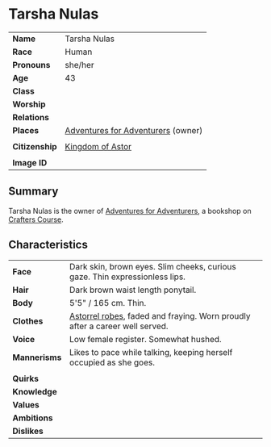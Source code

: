 # Tarsha Nulas

|||
| --- | --- |
| **Name** | Tarsha Nulas | character.3
| **Race** | Human |
| **Pronouns** | she/her |
| **Age** | 43 |
| **Class** | |
| **Worship** | |
| **Relations** | |
| **Places** | [Adventures for Adventurers](../places/buildings/shops/adventures-for-adventurers.md) (owner) |
|||
| **Citizenship** | [Kingdom of Astor](../civilisations/kingdom-of-astor/kingdom-of-astor.md) |
|||
| **Image ID** | |

## Summary

Tarsha Nulas is the owner of [Adventures for Adventurers](../places/buildings/shops/adventures-for-adventurers.md), a bookshop on [Crafters Course](../places/streets/crafters-course.md).

## Characteristics

| | |
| --- | --- |
| **Face** | Dark skin, brown eyes. Slim cheeks, curious gaze. Thin expressionless lips. | characteristics.2
| **Hair** | Dark brown waist length ponytail. |
| **Body** | 5'5" / 165 cm. Thin. |
| **Clothes** | [Astorrel robes](../organisations/astorrel/uniforms/astorrel-robes.md), faded and fraying. Worn proudly after a career well served. |
| **Voice** | Low female register. Somewhat hushed. |
| **Mannerisms** | Likes to pace while talking, keeping herself occupied as she goes. |
| | |
| **Quirks** | |
| **Knowledge** | |
| **Values** | |
| **Ambitions** | |
| **Dislikes** | |

